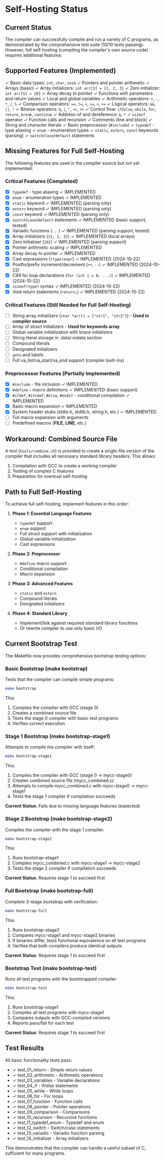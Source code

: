 # Self-Hosting Status

## Current Status

The compiler can successfully compile and run a variety of C programs, as demonstrated by the comprehensive test suite (10/10 tests passing). However, full self-hosting (compiling the compiler's own source code) requires additional features.

## Supported Features (Implemented)

✓ Basic data types: `int`, `char`, `void`
✓ Pointers and pointer arithmetic
✓ Arrays (basic)
✓ Array initializers: `int arr[3] = {1, 2, 3}`
✓ Zero initializer: `int arr[5] = {0}`
✓ Array decay to pointer
✓ Functions with parameters and return values
✓ Local and global variables
✓ Arithmetic operators: `+`, `-`, `*`, `/`, `%`
✓ Comparison operators: `==`, `!=`, `<`, `<=`, `>`, `>=`
✓ Logical operators: `&&`, `||`, `!`
✓ Bitwise operators: `&`, `|`, `^`, `<<`, `>>`
✓ Control flow: `if`/`else`, `while`, `for`, `return`, `break`, `continue`
✓ Address-of and dereference: `&`, `*`
✓ `sizeof` operator
✓ Function calls and recursion
✓ Comments (line and block)
✓ String and character literals
✓ Basic preprocessor (`#include`)
✓ `typedef` - type aliasing
✓ `enum` - enumeration types
✓ `static`, `extern`, `const` keywords (parsing)
✓ `switch`/`case`/`default` statements

## Missing Features for Full Self-Hosting

The following features are used in the compiler source but not yet implemented:

### Critical Features (Completed)
- [x] `typedef` - type aliasing ✓ IMPLEMENTED
- [x] `enum` - enumeration types ✓ IMPLEMENTED
- [x] `static` keyword ✓ IMPLEMENTED (parsing only)
- [x] `extern` keyword ✓ IMPLEMENTED (parsing only)
- [x] `const` keyword ✓ IMPLEMENTED (parsing only)
- [x] `switch`/`case`/`default` statements ✓ IMPLEMENTED (basic support, tested)
- [x] Variadic functions (`...`) ✓ IMPLEMENTED (parsing support, tested)
- [x] Array initializers (`{1, 2, 3}`) ✓ IMPLEMENTED (local arrays)
- [x] Zero initializer (`{0}`) ✓ IMPLEMENTED (parsing support)
- [x] Pointer arithmetic scaling ✓ IMPLEMENTED
- [x] Array decay to pointer ✓ IMPLEMENTED
- [x] Cast expressions (`(type)expr`) ✓ IMPLEMENTED (2024-10-22)
- [x] Postfix/prefix increment/decrement (`++`, `--`) ✓ IMPLEMENTED (2024-10-22)
- [x] C99 for loop declarations (`for (int i = 0; ...)`) ✓ IMPLEMENTED (2024-10-22)
- [x] `sizeof(type)` syntax ✓ IMPLEMENTED (2024-10-22)
- [x] Void return statements (`return;`) ✓ IMPLEMENTED (2024-10-22)

### Critical Features (Still Needed for Full Self-Hosting)
- [ ] String array initializers (`char *arr[] = {"str1", "str2"}`) - **Used in compiler source**
- [ ] Array of struct initializers - **Used for keywords array**
- [ ] Global variable initialization with brace initializers
- [ ] String literal storage in .data/.rodata section
- [ ] Compound literals
- [ ] Designated initializers
- [ ] `goto` and labels
- [ ] Full va_list/va_start/va_end support (compiler built-ins)

### Preprocessor Features (Partially Implemented)
- [x] `#include` - file inclusion ✓ IMPLEMENTED
- [x] `#define` - macro definitions ✓ IMPLEMENTED (basic support)
- [x] `#ifdef`, `#ifndef`, `#else`, `#endif` - conditional compilation ✓ IMPLEMENTED
- [x] Basic macro expansion ✓ IMPLEMENTED
- [x] System header stubs (stdio.h, stdlib.h, string.h, etc.) ✓ IMPLEMENTED
- [ ] Full macro expansion with arguments
- [ ] Predefined macros (__FILE__, __LINE__, etc.)

## Workaround: Combined Source File

A tool (`tools/combine.sh`) is provided to create a single-file version of the compiler that includes all necessary standard library headers. This allows:

1. Compilation with GCC to create a working compiler
2. Testing of complex C features
3. Preparation for eventual self-hosting

## Path to Full Self-Hosting

To achieve full self-hosting, implement features in this order:

1. **Phase 1: Essential Language Features**
   - `typedef` support
   - `enum` support
   - Full struct support with initialization
   - Global variable initialization
   - Cast expressions

2. **Phase 2: Preprocessor**
   - `#define` macro support
   - Conditional compilation
   - Macro expansion

3. **Phase 3: Advanced Features**
   - `static` and `extern`
   - Compound literals
   - Designated initializers

4. **Phase 4: Standard Library**
   - Implement/link against required standard library functions
   - Or rewrite compiler to use only basic I/O

## Current Bootstrap Test

The Makefile now provides comprehensive bootstrap testing options:

### Basic Bootstrap (make bootstrap)
Tests that the compiler can compile simple programs:
```bash
make bootstrap
```

This:
1. Compiles the compiler with GCC (stage 0)
2. Creates a combined source file
3. Tests the stage 0 compiler with basic test programs
4. Verifies correct execution

### Stage 1 Bootstrap (make bootstrap-stage1)
Attempts to compile the compiler with itself:
```bash
make bootstrap-stage1
```

This:
1. Compiles the compiler with GCC (stage 0 → mycc-stage0)
2. Creates combined source file (mycc_combined.c)
3. Attempts to compile mycc_combined.c with mycc-stage0 → mycc-stage1
4. Tests the stage 1 compiler if compilation succeeds

**Current Status**: Fails due to missing language features (expected)

### Stage 2 Bootstrap (make bootstrap-stage2)
Compiles the compiler with the stage 1 compiler:
```bash
make bootstrap-stage2
```

This:
1. Runs bootstrap-stage1
2. Compiles mycc_combined.c with mycc-stage1 → mycc-stage2
3. Tests the stage 2 compiler if compilation succeeds

**Current Status**: Requires stage 1 to succeed first

### Full Bootstrap (make bootstrap-full)
Complete 3-stage bootstrap with verification:
```bash
make bootstrap-full
```

This:
1. Runs bootstrap-stage2
2. Compares mycc-stage1 and mycc-stage2 binaries
3. If binaries differ, tests functional equivalence on all test programs
4. Verifies that both compilers produce identical outputs

**Current Status**: Requires stage 1 to succeed first

### Bootstrap Test (make bootstrap-test)
Runs all test programs with the bootstrapped compiler:
```bash
make bootstrap-test
```

This:
1. Runs bootstrap-stage1
2. Compiles all test programs with mycc-stage1
3. Compares outputs with GCC-compiled versions
4. Reports pass/fail for each test

**Current Status**: Requires stage 1 to succeed first

## Test Results

All basic functionality tests pass:
- ✓ test_01_return - Simple return values
- ✓ test_02_arithmetic - Arithmetic operations
- ✓ test_03_variables - Variable declarations
- ✓ test_04_if - If/else statements
- ✓ test_05_while - While loops
- ✓ test_06_for - For loops
- ✓ test_07_function - Function calls
- ✓ test_08_pointer - Pointer operations
- ✓ test_09_comparison - Comparisons
- ✓ test_10_recursion - Recursive functions
- ✓ test_11_typedef_enum - Typedef and enum
- ✓ test_12_switch - Switch/case statements
- ✓ test_13_variadic - Variadic function parsing
- ✓ test_14_initializer - Array initializers

This demonstrates that the compiler can handle a useful subset of C, sufficient for many programs.
